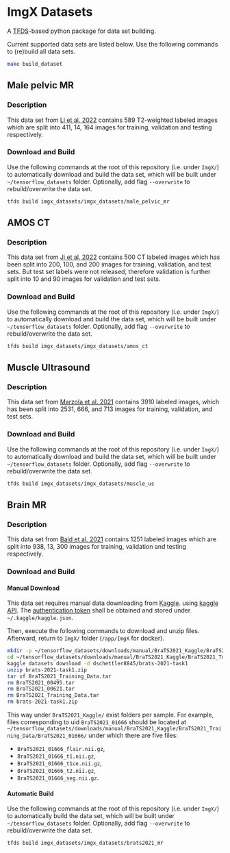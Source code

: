 # ImgX Datasets

A [TFDS](https://www.tensorflow.org/datasets/add_dataset)-based python package for data set
building.

Current supported data sets are listed below. Use the following commands to (re)build all data sets.

```bash
make build_dataset
```

## Male pelvic MR

### Description

This data set from [Li et al. 2022](https://zenodo.org/record/7013610#.Y1U95-zMKrM) contains 589
T2-weighted labeled images which are split into 411, 14, 164 images for training, validation and
testing respectively.

### Download and Build

Use the following commands at the root of this repository (i.e. under `ImgX/`) to automatically
download and build the data set, which will be built under `~/tensorflow_datasets` folder.
Optionally, add flag `--overwrite` to rebuild/overwrite the data set.

```bash
tfds build imgx_datasets/imgx_datasets/male_pelvic_mr
```

## AMOS CT

### Description

This data set from [Ji et al. 2022](https://zenodo.org/record/7155725#.ZAN4BuzP2rO) contains 500 CT
labeled images which has been split into 200, 100, and 200 images for training, validation, and test
sets. But test set labels were not released, therefore validation is further split into 10 and 90
images for validation and test sets.

### Download and Build

Use the following commands at the root of this repository (i.e. under `ImgX/`) to automatically
download and build the data set, which will be built under `~/tensorflow_datasets` folder.
Optionally, add flag `--overwrite` to rebuild/overwrite the data set.

```bash
tfds build imgx_datasets/imgx_datasets/amos_ct
```

## Muscle Ultrasound

### Description

This data set from [Marzola et al. 2021](https://data.mendeley.com/datasets/3jykz7wz8d/1) contains
3910 labeled images, which has been split into 2531, 666, and 713 images for training, validation,
and test sets.

### Download and Build

Use the following commands at the root of this repository (i.e. under `ImgX/`) to automatically
download and build the data set, which will be built under `~/tensorflow_datasets` folder.
Optionally, add flag `--overwrite` to rebuild/overwrite the data set.

```bash
tfds build imgx_datasets/imgx_datasets/muscle_us
```

## Brain MR

### Description

This data set from [Baid et al. 2021](https://arxiv.org/abs/2107.02314) contains 1251 labeled images
which are split into 938, 13, 300 images for training, validation and testing respectively.

### Download and Build

#### Manual Download

This data set requires manual data downloading from
[Kaggle](https://www.kaggle.com/datasets/dschettler8845/brats-2021-task1). using
[kaggle API](https://www.kaggle.com/docs/api). The
[authentication token](https://www.kaggle.com/docs/api#getting-started-installation-&-authentication)
shall be obtained and stored under `~/.kaggle/kaggle.json`.

Then, execute the following commands to download and unzip files. Afterward, return to `ImgX/`
folder (`/app/ImgX` for docker).

```bash
mkdir -p ~/tensorflow_datasets/downloads/manual/BraTS2021_Kaggle/BraTS2021_Training_Data/
cd ~/tensorflow_datasets/downloads/manual/BraTS2021_Kaggle/BraTS2021_Training_Data/
kaggle datasets download -d dschettler8845/brats-2021-task1
unzip brats-2021-task1.zip
tar xf BraTS2021_Training_Data.tar
rm BraTS2021_00495.tar
rm BraTS2021_00621.tar
rm BraTS2021_Training_Data.tar
rm brats-2021-task1.zip
```

This way under `BraTS2021_Kaggle/` exist folders per sample. For example, files corresponding to uid
`BraTS2021_01666` should be located at
`~/tensorflow_datasets/downloads/manual/BraTS2021_Kaggle/BraTS2021_Training_Data/BraTS2021_01666/`
under which there are five files:

- `BraTS2021_01666_flair.nii.gz`,
- `BraTS2021_01666_t1.nii.gz`,
- `BraTS2021_01666_t1ce.nii.gz`,
- `BraTS2021_01666_t2.nii.gz`,
- `BraTS2021_01666_seg.nii.gz`.

#### Automatic Build

Use the following commands at the root of this repository (i.e. under `ImgX/`) to automatically
build the data set, which will be built under `~/tensorflow_datasets` folder. Optionally, add flag
`--overwrite` to rebuild/overwrite the data set.

```bash
tfds build imgx_datasets/imgx_datasets/brats2021_mr
```
